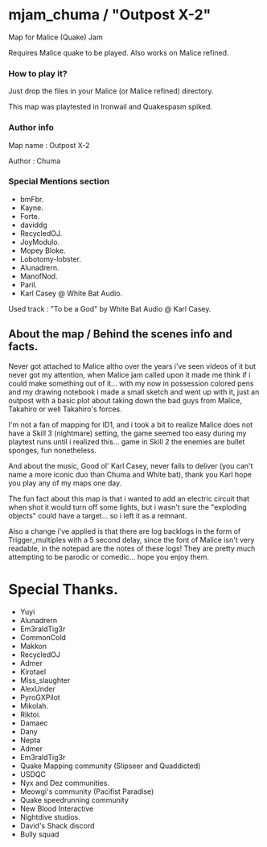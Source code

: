 # mjam_chuma / "Outpost X-2"
Map for Malice (Quake) Jam

Requires Malice quake to be played. Also works on Malice refined.

### How to play it?

Just drop the files in your Malice (or Malice refined) directory.

This map was playtested in Ironwail and Quakespasm spiked.

### Author info

Map name : Outpost X-2

Author : Chuma

### Special Mentions section

- bmFbr.
- Kayne.
- Forte.
- daviddg
- RecycledOJ.
- JoyModulo.
- Mopey Bloke.
- Lobotomy-lobster. 
- Alunadrern.
- ManofNod.
- Paril. 
- Karl Casey @ White Bat Audio.

Used track : "To be a God" by White Bat Audio @ Karl Casey.

## About the map / Behind the scenes info and facts.

Never got attached to Malice altho over the years i've seen videos of it but never got my attention, when Malice jam called upon it made me think if i could make something out of it... with my now in possession colored pens and my drawing notebook i made a small sketch and went up with it, just an outpost with a basic plot about taking down the bad guys from Malice, Takahiro or well Takahiro's forces.

I'm not a fan of mapping for ID1, and i took a bit to realize Malice does not have a Skill 3 (nightmare) setting, the game seemed too easy during my playtest runs until i realized this... game in Skill 2 the enemies are bullet sponges, fun nonetheless.

And about the music, Good ol' Karl Casey, never fails to deliver (you can't name a more iconic duo than Chuma and White bat), thank you Karl hope you play any of my maps one day.

The fun fact about this map is that i wanted to add an electric circuit that when shot it would turn off some lights, but i wasn't sure the "exploding objects" could have a target... so i left it as a remnant.

Also a change i've applied is that there are log backlogs in the form of Trigger_multiples with a 5 second delay, since the font of Malice isn't very readable, in the notepad are the notes of these logs! They are pretty much attempting to be parodic or comedic... hope you enjoy them.

# Special Thanks.

- Yuyi
- Alunadrern
- Em3raldTig3r
- CommonCold
- Makkon
- RecycledOJ
- Admer
- Kirotael
- Miss_slaughter
- AlexUnder
- PyroGXPilot
- Mikolah.
- Riktoi.
- Damaec
- Dany
- Nepta
- Admer
- Em3raldTig3r
- Quake Mapping community (Slipseer and Quaddicted)
- USDQC
- Nyx and Dez communities.
- Meowgi's community (Pacifist Paradise)
- Quake speedrunning community
- New Blood Interactive
- Nightdive studios.
- David's Shack discord
- Bully squad
